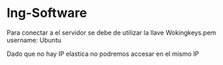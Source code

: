 # Ing-Software

Para conectar a el servidor se debe de utilizar la llave Wokingkeys.pem
username: Ubuntu

Dado que no hay IP elastica no podremos accesar en el mismo IP
